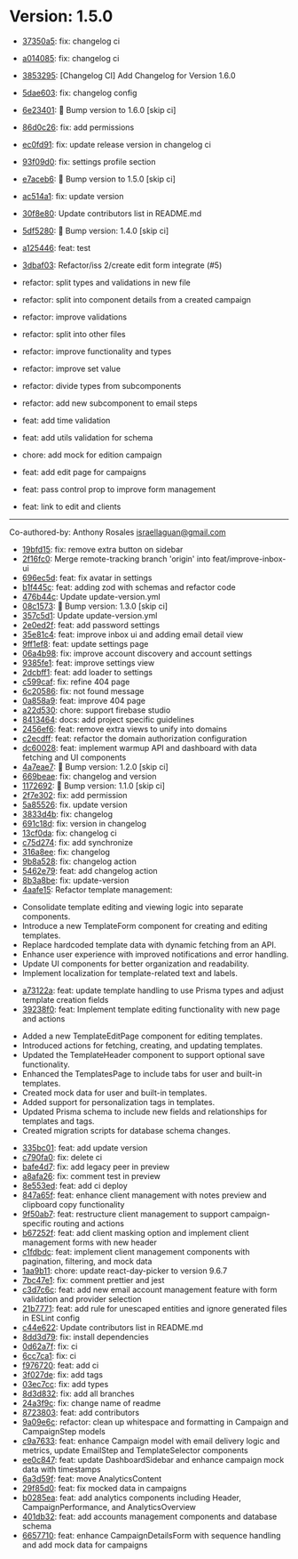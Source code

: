 # Version: 1.5.0

* [37350a5](https://github.com/Israel-Laguan/penguinmails-mvp/commit/37350a5cbfdcae10385ae316b792eb4672010120): fix: changelog ci
* [a014085](https://github.com/Israel-Laguan/penguinmails-mvp/commit/a014085c5eacb54cf27207ae51df06aabade4e62): fix: changelog ci
* [3853295](https://github.com/Israel-Laguan/penguinmails-mvp/commit/385329581798f8c1c8fc3be1ed975aa8ec06b151): [Changelog CI] Add Changelog for Version 1.6.0
* [5dae603](https://github.com/Israel-Laguan/penguinmails-mvp/commit/5dae6037cd237315d3baeb7a5415f0f0cba5247d): fix: changelog config
* [6e23401](https://github.com/Israel-Laguan/penguinmails-mvp/commit/6e23401cafc696b4593297f8e927819e79ff8f43): 🚀 Bump version to 1.6.0 [skip ci]
* [86d0c26](https://github.com/Israel-Laguan/penguinmails-mvp/commit/86d0c268fe5b113babf77b3cfa78ed90aae60f3a): fix: add permissions
* [ec0fd91](https://github.com/Israel-Laguan/penguinmails-mvp/commit/ec0fd9186c0ca6ad3cb414cf6081e7a8c3d521f4): fix: update release version in changelog ci
* [93f09d0](https://github.com/Israel-Laguan/penguinmails-mvp/commit/93f09d06f258e3b973996929acf4a9ac1f08dcb0): fix: settings profile section
* [e7aceb6](https://github.com/Israel-Laguan/penguinmails-mvp/commit/e7aceb6755eb2c8d049665221be206a31180ee0e): 🚀 Bump version to 1.5.0 [skip ci]
* [ac514a1](https://github.com/Israel-Laguan/penguinmails-mvp/commit/ac514a1b12eefc61b09c847c2e234a21d682b2c9): fix: update version
* [30f8e80](https://github.com/Israel-Laguan/penguinmails-mvp/commit/30f8e8076107b3a0266108499ca02e81b151e92e): Update contributors list in README.md
* [5df5280](https://github.com/Israel-Laguan/penguinmails-mvp/commit/5df5280000a421c10a036077ca817c872f85e6a5): 🚀 Bump version: 1.4.0 [skip ci]
* [a125446](https://github.com/Israel-Laguan/penguinmails-mvp/commit/a125446a241946dee6e4ab2f8648007311ad1422): feat: test
* [3dbaf03](https://github.com/Israel-Laguan/penguinmails-mvp/commit/3dbaf03509c1830397a2336b6bd3b93e24ad42bd): Refactor/iss 2/create edit form integrate (#5)

* refactor: split types and validations in new file

* refactor: split into component details from a created campaign

* refactor: improve validations

* refactor: split into other files

* refactor: improve functionality and types

* refactor: improve set value

* refactor: divide types from subcomponents

* refactor: add new subcomponent to email steps

* feat: add time validation

* feat: add utils validation for schema

* chore: add mock for edition campaign

* feat: add edit page for campaigns

* feat: pass control prop to improve form management

* feat: link to edit and clients

---------

Co-authored-by: Anthony Rosales <israellaguan@gmail.com>
* [19bfd15](https://github.com/Israel-Laguan/penguinmails-mvp/commit/19bfd15dcf44ef818c43bc6237d306c380bea42b): fix: remove extra button on sidebar
* [2f16fc0](https://github.com/Israel-Laguan/penguinmails-mvp/commit/2f16fc035dee10b32f5d9954f14b939ccbffc9f3): Merge remote-tracking branch 'origin' into feat/improve-inbox-ui
* [696ec5d](https://github.com/Israel-Laguan/penguinmails-mvp/commit/696ec5d810cfbdf6a26e56525375e0228c0b4c77): feat: fix avatar in settings
* [b1f445c](https://github.com/Israel-Laguan/penguinmails-mvp/commit/b1f445cf50f74011c5a6ab68f95ece8f96e8cd97): feat: adding zod with schemas and refactor code
* [476b44c](https://github.com/Israel-Laguan/penguinmails-mvp/commit/476b44c58491145b2301ffc1ca57fc29f94caa23): Update update-version.yml
* [08c1573](https://github.com/Israel-Laguan/penguinmails-mvp/commit/08c1573d1a9e0480a2226d7e1e47cc027dbf2946): 🚀 Bump version: 1.3.0 [skip ci]
* [357c5d1](https://github.com/Israel-Laguan/penguinmails-mvp/commit/357c5d11c1012d666d49bd53507b6e02d4ab60e2): Update update-version.yml
* [2e0ed2f](https://github.com/Israel-Laguan/penguinmails-mvp/commit/2e0ed2fbbe21037b12c2b00cdc0f66c8a6ee3b19): feat: add password settings
* [35e81c4](https://github.com/Israel-Laguan/penguinmails-mvp/commit/35e81c413bb5653da453ff533dd6106a12f1821c): feat: improve inbox ui and adding email detail view
* [9ff1ef8](https://github.com/Israel-Laguan/penguinmails-mvp/commit/9ff1ef8d1f1369ab25f362c5e7c5cadae4c632f0): feat: update settings page
* [06a4b98](https://github.com/Israel-Laguan/penguinmails-mvp/commit/06a4b98d1b1e104a0ad49dc54cfffc2670878b63): fix: improve account discovery and account settings
* [9385fe1](https://github.com/Israel-Laguan/penguinmails-mvp/commit/9385fe1266618021d4f8d7b26cb25a319a425520): feat: improve settings view
* [2dcbff1](https://github.com/Israel-Laguan/penguinmails-mvp/commit/2dcbff19019e77f2a13bbf7c8c1f65c6d4f28d15): feat: add loader to settings
* [c599caf](https://github.com/Israel-Laguan/penguinmails-mvp/commit/c599caf10b81646e4c77c50032cf4b52203fcec4): fix: refine 404 page
* [6c20586](https://github.com/Israel-Laguan/penguinmails-mvp/commit/6c205867c4df06da04a44bf115fc1ad745ccb086): fix: not found message
* [0a858a9](https://github.com/Israel-Laguan/penguinmails-mvp/commit/0a858a92bb1e57a9832e1d29860c29174ca24644): feat: improve 404 page
* [a22d530](https://github.com/Israel-Laguan/penguinmails-mvp/commit/a22d530dec8ef08084de9beb542ef26c1abb0501): chore: support firebase studio
* [8413464](https://github.com/Israel-Laguan/penguinmails-mvp/commit/841346422423736d9c3d81a4961a4da48aba4370): docs: add project specific guidelines
* [2456ef6](https://github.com/Israel-Laguan/penguinmails-mvp/commit/2456ef66aa6ae900be0921f7fc14e436f0457196): feat: remove extra views to unify into domains
* [c2ecdff](https://github.com/Israel-Laguan/penguinmails-mvp/commit/c2ecdff7cf00024eaa998a696031dec3f23dc083): feat: refactor the domain authorization  configuration
* [dc60028](https://github.com/Israel-Laguan/penguinmails-mvp/commit/dc600281e72785c75689c41e67c97e9cc472060d): feat: implement warmup API and dashboard with data fetching and UI components
* [4a7eae7](https://github.com/Israel-Laguan/penguinmails-mvp/commit/4a7eae77de988407423e23b316a77e2721f1c04c): 🚀 Bump version: 1.2.0 [skip ci]
* [669beae](https://github.com/Israel-Laguan/penguinmails-mvp/commit/669beae2b4d9ace02fe3a26f7a2f4a1581f9a01c): fix: changelog and version
* [1172692](https://github.com/Israel-Laguan/penguinmails-mvp/commit/1172692aa35ec4d0d52445b70d7a003b6e16c53c): 🚀 Bump version: 1.1.0 [skip ci]
* [2f7e302](https://github.com/Israel-Laguan/penguinmails-mvp/commit/2f7e30244ab48374c43c651661f74cfceb758c26): fix: add permission
* [5a85526](https://github.com/Israel-Laguan/penguinmails-mvp/commit/5a85526ba226ff64d94d3b9951177bd8cbf3a1f6): fix. update version
* [3833d4b](https://github.com/Israel-Laguan/penguinmails-mvp/commit/3833d4bf8585363a818dccfc6d8e3405738d5525): fix: changelog
* [691c18d](https://github.com/Israel-Laguan/penguinmails-mvp/commit/691c18d47a10915a00f262a1692feeb4d5a79c5d): fix: version in changelog
* [13cf0da](https://github.com/Israel-Laguan/penguinmails-mvp/commit/13cf0daedb1459facac8c35db2252197e1dd0cef): fix: changelog ci
* [c75d274](https://github.com/Israel-Laguan/penguinmails-mvp/commit/c75d274495522f0701d0a60d6259ba2874c18a86): fix: add synchronize
* [316a8ee](https://github.com/Israel-Laguan/penguinmails-mvp/commit/316a8ee5a55437bf664749a2aa0a8fb215f49e6a): fix: changelog
* [9b8a528](https://github.com/Israel-Laguan/penguinmails-mvp/commit/9b8a5282b34cc1bd0046caf5dae9b8e2526b1064): fix: changelog action
* [5462e79](https://github.com/Israel-Laguan/penguinmails-mvp/commit/5462e79bda0cbaa8b3d0bcd4d2a054143513d466): feat: add changelog action
* [8b3a8be](https://github.com/Israel-Laguan/penguinmails-mvp/commit/8b3a8be80c96d43133ee8d03a32747f3b98f119b): fix: update-version
* [4aafe15](https://github.com/Israel-Laguan/penguinmails-mvp/commit/4aafe155d61f51af7b30e0d1d9a620f0c90f2595): Refactor template management:
- Consolidate template editing and viewing logic into separate components.
- Introduce a new TemplateForm component for creating and editing templates.
- Replace hardcoded template data with dynamic fetching from an API.
- Enhance user experience with improved notifications and error handling.
- Update UI components for better organization and readability.
- Implement localization for template-related text and labels.
* [a73122a](https://github.com/Israel-Laguan/penguinmails-mvp/commit/a73122aa3ae5b15428ff491d14e6f62860ba46eb): feat: update template handling to use Prisma types and adjust template creation fields
* [39238f0](https://github.com/Israel-Laguan/penguinmails-mvp/commit/39238f04eff4c1933739730379d10119adcf1ebd): feat: Implement template editing functionality with new page and actions

- Added a new TemplateEditPage component for editing templates.
- Introduced actions for fetching, creating, and updating templates.
- Updated the TemplateHeader component to support optional save functionality.
- Enhanced the TemplatesPage to include tabs for user and built-in templates.
- Created mock data for user and built-in templates.
- Added support for personalization tags in templates.
- Updated Prisma schema to include new fields and relationships for templates and tags.
- Created migration scripts for database schema changes.
* [335bc01](https://github.com/Israel-Laguan/penguinmails-mvp/commit/335bc01160c4559e4fd3b4121827e9d3e50b7f5f): feat: add update version
* [c790fa0](https://github.com/Israel-Laguan/penguinmails-mvp/commit/c790fa02f49f13ea54395d88d5637ff818409bbb): fix: delete ci
* [bafe4d7](https://github.com/Israel-Laguan/penguinmails-mvp/commit/bafe4d709ce34bed227e7028bd55c9a0d1fde42c): fix: add legacy peer in preview
* [a8afa26](https://github.com/Israel-Laguan/penguinmails-mvp/commit/a8afa26f66fa3edf364927b23f50a96a3ada3a82): fix: comment test in preview
* [8e553ed](https://github.com/Israel-Laguan/penguinmails-mvp/commit/8e553ed55ce86b31d5e5811046952b40613a61cc): feat: add ci deploy
* [847a65f](https://github.com/Israel-Laguan/penguinmails-mvp/commit/847a65fa7c2647ead3a1aa640911f3570efca971): feat: enhance client management with notes preview and clipboard copy functionality
* [9f50ab7](https://github.com/Israel-Laguan/penguinmails-mvp/commit/9f50ab76ac9e6c46b159dc0b6d6be9c221aee314): feat: restructure client management to support campaign-specific routing and actions
* [b67252f](https://github.com/Israel-Laguan/penguinmails-mvp/commit/b67252fdc78042355f388a5e3a69f573f752396d): feat: add client masking option and implement client management forms with new header
* [c1fdbdc](https://github.com/Israel-Laguan/penguinmails-mvp/commit/c1fdbdcf1b2b5b176fab5a8545735c2b898f85e3): feat: implement client management components with pagination, filtering, and mock data
* [1aa9b11](https://github.com/Israel-Laguan/penguinmails-mvp/commit/1aa9b11aea04163f336a467fcb6c1c3c0f19cf20): chore: update react-day-picker to version 9.6.7
* [7bc47e1](https://github.com/Israel-Laguan/penguinmails-mvp/commit/7bc47e19a98a9ef4bb0362fe2a77998f954d5ae3): fix: comment prettier and jest
* [c3d7c6c](https://github.com/Israel-Laguan/penguinmails-mvp/commit/c3d7c6c6bf50166be6df25c4108537717ef420ac): feat: add new email account management feature with form validation and provider selection
* [21b7771](https://github.com/Israel-Laguan/penguinmails-mvp/commit/21b7771ba37611b4059385a78a37f80cc56922cf): feat: add rule for unescaped entities and ignore generated files in ESLint config
* [c44e622](https://github.com/Israel-Laguan/penguinmails-mvp/commit/c44e6222a971a4cba153fe8d470a2615c1dbb425): Update contributors list in README.md
* [8dd3d79](https://github.com/Israel-Laguan/penguinmails-mvp/commit/8dd3d791ce6332c1907c7aa032f444cd2dd7f685): fix: install dependencies
* [0d62a7f](https://github.com/Israel-Laguan/penguinmails-mvp/commit/0d62a7fed75f688288a0eee3b6b1f8bcb6014535): fix: ci
* [6cc7ca1](https://github.com/Israel-Laguan/penguinmails-mvp/commit/6cc7ca178e8a269a1e32274d6318373113ef0242): fix: ci
* [f976720](https://github.com/Israel-Laguan/penguinmails-mvp/commit/f976720e5c80caa708942fb7a4ed975a6489aef0): feat: add ci
* [3f027de](https://github.com/Israel-Laguan/penguinmails-mvp/commit/3f027ded34baaa741b789e9d42f84b8c9a392439): fix: add tags
* [03ec7cc](https://github.com/Israel-Laguan/penguinmails-mvp/commit/03ec7cce63dc8f9d3660118ad80dcecb14090836): fix: add types
* [8d3d832](https://github.com/Israel-Laguan/penguinmails-mvp/commit/8d3d832b068fe4bde174ee33cd2f8c1bb84dbe04): fix: add all branches
* [24a3f9c](https://github.com/Israel-Laguan/penguinmails-mvp/commit/24a3f9c2a8f52023664dab30a08b197046d1564a): fix: change name of readme
* [8723803](https://github.com/Israel-Laguan/penguinmails-mvp/commit/87238037addca68aa0c2faf70118a3fd3f98e1e5): feat: add contributors
* [9a09e6c](https://github.com/Israel-Laguan/penguinmails-mvp/commit/9a09e6c057b6086bc31c5cae0f10fa43a272d699): refactor: clean up whitespace and formatting in Campaign and CampaignStep models
* [c9a7633](https://github.com/Israel-Laguan/penguinmails-mvp/commit/c9a763315b8dbdf0dff15bc262ea40de0fa26cd0): feat: enhance Campaign model with email delivery logic and metrics, update EmailStep and TemplateSelector components
* [ee0c847](https://github.com/Israel-Laguan/penguinmails-mvp/commit/ee0c84777be2d7e17f28ee937228c3d06e53df36): feat: update DashboardSidebar and enhance campaign mock data with timestamps
* [6a3d59f](https://github.com/Israel-Laguan/penguinmails-mvp/commit/6a3d59f32716c4507809b9f741363830088e467c): feat: move AnalyticsContent
* [29f85d0](https://github.com/Israel-Laguan/penguinmails-mvp/commit/29f85d02cd2b51ff6507ec51119fdc5b78cb6953): feat: fix mocked data in campaigns
* [b0285ea](https://github.com/Israel-Laguan/penguinmails-mvp/commit/b0285eab53ae09535fad81188aab26581e8a02a2): feat: add analytics components including Header, CampaignPerformance, and AnalyticsOverview
* [401db32](https://github.com/Israel-Laguan/penguinmails-mvp/commit/401db32571d65af48ff5e0634699238f73a3b80d): feat: add accounts management components and database schema
* [6657710](https://github.com/Israel-Laguan/penguinmails-mvp/commit/6657710e024e26fc6e021a72cccfcb5e4002de87): feat: enhance CampaignDetailsForm with sequence handling and add mock data for campaigns
